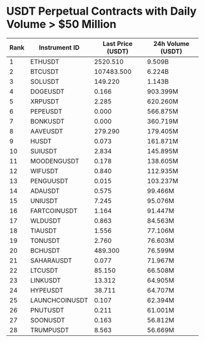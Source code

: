 # USDT Perpetual Contracts with Daily Volume > $50 Million

| Rank | Instrument ID | Last Price (USDT) | 24h Volume (USDT) |
|------|---------------|-------------------|-------------------|
| 1 | ETHUSDT | 2520.510 | 9.509B |
| 2 | BTCUSDT | 107483.500 | 6.224B |
| 3 | SOLUSDT | 149.220 | 1.143B |
| 4 | DOGEUSDT | 0.166 | 903.399M |
| 5 | XRPUSDT | 2.285 | 620.260M |
| 6 | PEPEUSDT | 0.000 | 566.875M |
| 7 | BONKUSDT | 0.000 | 360.719M |
| 8 | AAVEUSDT | 279.290 | 179.405M |
| 9 | HUSDT | 0.073 | 161.871M |
| 10 | SUIUSDT | 2.834 | 145.895M |
| 11 | MOODENGUSDT | 0.178 | 138.605M |
| 12 | WIFUSDT | 0.840 | 112.935M |
| 13 | PENGUUSDT | 0.015 | 103.237M |
| 14 | ADAUSDT | 0.575 | 99.466M |
| 15 | UNIUSDT | 7.245 | 95.076M |
| 16 | FARTCOINUSDT | 1.164 | 91.447M |
| 17 | WLDUSDT | 0.863 | 84.563M |
| 18 | TIAUSDT | 1.556 | 77.106M |
| 19 | TONUSDT | 2.760 | 76.603M |
| 20 | BCHUSDT | 489.300 | 76.599M |
| 21 | SAHARAUSDT | 0.077 | 71.967M |
| 22 | LTCUSDT | 85.150 | 66.508M |
| 23 | LINKUSDT | 13.312 | 64.905M |
| 24 | HYPEUSDT | 38.711 | 64.707M |
| 25 | LAUNCHCOINUSDT | 0.107 | 62.394M |
| 26 | PNUTUSDT | 0.211 | 61.001M |
| 27 | SOONUSDT | 0.163 | 56.812M |
| 28 | TRUMPUSDT | 8.563 | 56.669M |
